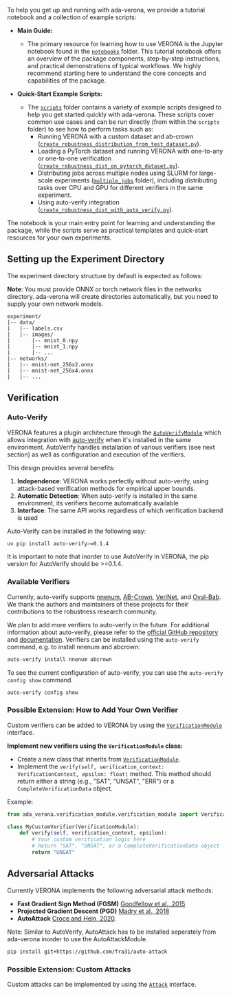 To help you get up and running with ada-verona, we provide a tutorial notebook and a collection of example scripts:

- **Main Guide:**
    - The primary resource for learning how to use VERONA is the Jupyter notebook found in the [`notebooks`](./notebooks/) folder. This tutorial notebook offers an overview of the package components, step-by-step instructions, and practical demonstrations of typical workflows. We highly recommend starting here to understand the core concepts and capabilities of the package.

- **Quick-Start Example Scripts:**
    - The [`scripts`](./scripts/) folder contains a variety of example scripts designed to help you get started quickly with ada-verona. These scripts cover common use cases and can be run directly (from within the `scripts` folder) to see how to perform tasks such as:
        - Running VERONA with a custom dataset and ab-crown ([`create_robustness_distribution_from_test_dataset.py`](./scripts/create_robustness_distribution_from_test_dataset.py)).
        - Loading a PyTorch dataset and running VERONA with one-to-any or one-to-one verification ([`create_robustness_dist_on_pytorch_dataset.py`](./scripts/create_robustness_dist_on_pytorch_dataset.py)).
        - Distributing jobs across multiple nodes using SLURM for large-scale experiments ([`multiple_jobs`](./scripts/multiple_jobs/) folder), including distributing tasks over CPU and GPU for different verifiers in the same experiment.
        - Using auto-verify integration ([`create_robustness_dist_with_auto_verify.py`](./scripts/create_robustness_dist_with_auto_verify.py)).

The notebook is your main entry point for learning and understanding the package, while the scripts serve as practical templates and quick-start resources for your own experiments.


## Setting up the Experiment Directory

The experiment directory structure by default is expected as follows:

**Note**: You must provide ONNX or torch network files in the networks directory. ada-verona will create directories automatically, but you need to supply your own network models.
```
experiment/
|-- data/
|   |-- labels.csv
|   |-- images/
|       |-- mnist_0.npy
|       |-- mnist_1.npy
|       |-- ...
|-- networks/
|   |-- mnist-net_256x2.onnx
|   |-- mnist-net_256x4.onnx
|   |-- ...
```

## Verification

### Auto-Verify

VERONA features a plugin architecture through the [`AutoVerifyModule`](./ada_verona/verification_module/auto_verify_module.py) which allows integration with [auto-verify](https://github.com/ADA-research/auto-verify) when it's installed in the same environment. 
AutoVerify handles installation of various verifiers (see next section) as well as configuration and execution of the verifiers. 

This design provides several benefits:

1. **Independence**: VERONA works perfectly without auto-verify, using attack-based verification methods for empirical upper bounds.
2. **Automatic Detection**: When auto-verify is installed in the same environment, its verifiers become automatically available
3. **Interface**: The same API works regardless of which verification backend is used

Auto-Verify can be installed in the following way: 

```bash
uv pip install auto-verify>=0.1.4
```
It is important to note that inorder to use AutoVerify in VERONA, the pip version for AutoVerify should be >=0.1.4.
### Available Verifiers

Currently, auto-verify supports [nnenum](https://github.com/stanleybak/nnenum), [AB-Crown](https://github.com/Verified-Intelligence/alpha-beta-CROWN), [VeriNet](https://github.com/vas-group-imperial/VeriNet), and [Oval-Bab](https://github.com/oval-group/oval-bab). We thank the authors and maintainers of these projects for their contributions to the robustness research community.

We plan to add more verifiers to auto-verify in the future. For additional information about auto-verify, please refer to the [official GitHub repository](https://github.com/ADA-research/auto-verify) and [documentation](https://ada-research.github.io/auto-verify/).
Verifiers can be installed using the `auto-verify` command, e.g. to install nnenum and abcrown:

```bash
auto-verify install nnenum abcrown
```
To see the current configuration of auto-verify, you can use the `auto-verify config show` command.

```bash
auto-verify config show
```
### Possible Extension: How to Add Your Own Verifier

Custom verifiers can be added to VERONA by using the [`VerificationModule`](./ada_verona/verification_module/verification_module.py) interface.

**Implement new verifiers using the `VerificationModule` class:**

- Create a new class that inherits from [`VerificationModule`](./ada_verona/verification_module/verification_module.py).
- Implement the `verify(self, verification_context: VerificationContext, epsilon: float)` method. This method should return either a string (e.g., "SAT", "UNSAT", "ERR") or a `CompleteVerificationData` object.

Example:
```python
from ada_verona.verification_module.verification_module import VerificationModule

class MyCustomVerifier(VerificationModule):
    def verify(self, verification_context, epsilon):
        # Your custom verification logic here
        # Return "SAT", "UNSAT", or a CompleteVerificationData object
        return "UNSAT"
```

## Adversarial Attacks

Currently VERONA implements the following adversarial attack methods:

- **Fast Gradient Sign Method (FGSM)** [Goodfellow et al., 2015](https://arxiv.org/abs/1412.6572)
- **Projected Gradient Descent (PGD)** [Madry et al., 2018](https://arxiv.org/abs/1706.06083)
- **AutoAttack** [Croce and Hein, 2020](https://github.com/fra31/auto-attack).

Note: Similar to AutoVerify, AutoAttack has to be installed seperately from ada-verona inorder to use the AutoAttackModule. 

```bash
pip install git+https://github.com/fra31/auto-attack
```
### Possible Extension: Custom Attacks

Custom attacks can be implemented by using the [`Attack`](./ada_verona/verification_module/attacks/attack.py) interface.


